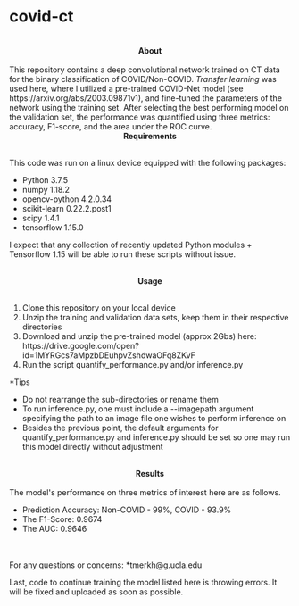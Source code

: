 # covid-ct
<br>
<center><b>About</b></center>
<br>
This repository contains a deep convolutional network trained on CT data for the binary classification of COVID/Non-COVID.  <i>Transfer learning</i> was used here, where I utilized a pre-trained COVID-Net model (see https://arxiv.org/abs/2003.09871v1), and fine-tuned the parameters of the network using the training set.  After selecting the best performing model on the validation set, the performance was quantified using three metrics: accuracy, F1-score, and the area under the ROC curve.

<br>
<center><b>Requirements</b></center>
<br>

This code was run on a linux device equipped with the following packages:
<ul>
  <li>Python               3.7.5</li>
  <li>numpy                1.18.2</li>  
  <li>opencv-python        4.2.0.34</li>       
  <li>scikit-learn         0.22.2.post1</li>
  <li>scipy                1.4.1</li>
  <li>tensorflow           1.15.0</li>  
</ul>

I expect that any collection of recently updated Python modules + Tensorflow 1.15 will be able to run these scripts without issue.

<br>
<center><b>Usage</b></center>
<br>
<ol>
  <li>Clone this repository on your local device</li>
  <li>Unzip the training and validation data sets, keep them in their respective directories </li>
  <li>Download and unzip the pre-trained model (approx 2Gbs) here: https://drive.google.com/open?id=1MYRGcs7aMpzbDEuhpvZshdwaOFq8ZKvF</li>
  <li>Run the script quantify_performance.py and/or inference.py</li>
</ol>

*Tips
<ul>
  <li>Do not rearrange the sub-directories or rename them</li>
  <li>To run inference.py, one must include a --imagepath argument specifying the path to an image file one wishes to perform inference on</li>
  <li>Besides the previous point, the default arguments for quantify_performance.py and inference.py should be set so one may run this model directly without adjustment</li>
 </ul>
 
 <br>
 <center><b>Results</b></center>
 <br>
The model's performance on three metrics of interest here are as follows.

<ul>
<li>Prediction Accuracy:  Non-COVID - 99%, COVID - 93.9%</li>
<li>The F1-Score: 0.9674 </li>
<li>The AUC: 0.9646 </li>
</ul>                        	
<br>

<br> 
For any questions or concerns:
*tmerkh@g.ucla.edu

Last, code to continue training the model listed here is throwing errors.  It will be fixed and uploaded as soon as possible.
